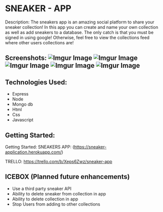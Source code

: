 # SNEAKER - APP

Description: The sneakers app is an amazing social platform to share your sneaker collection! In this app you can create and name your own collection as well as add sneakers to a database. The only catch is that you must be signed in using google! Otherwise, feel free to view the collections feed where other users collections are!

## Screenshots: ![Imgur Image](https://i.imgur.com/AQp8sGs.png) ![Imgur Image](https://i.imgur.com/0c0kdNI.png) ![Imgur Image](https://i.imgur.com/77neeNQ.png) ![Imgur Image](https://i.imgur.com/2zuefHu.png) ![Imgur Image](https://i.imgur.com/O4FnDgL.png) 

## Technologies Used: 
* Express
* Node
* Mongo db
* Html
* Css
* Javascript

## Getting Started:

Getting Started: 
SNEAKERS APP: (https://sneaker-application.herokuapp.com/)

TRELLO: https://trello.com/b/Xeps6Zwz/sneaker-app

## ICEBOX (Planned future enhancements)
* Use a third party sneaker API
* Ability to delete sneaker from collection in app
* Ability to delete collection in app
* Stop Users from adding to other collections
